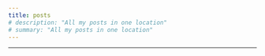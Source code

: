 ```yaml
---
title: posts
# description: "All my posts in one location"
# summary: "All my posts in one location"
---
```


---